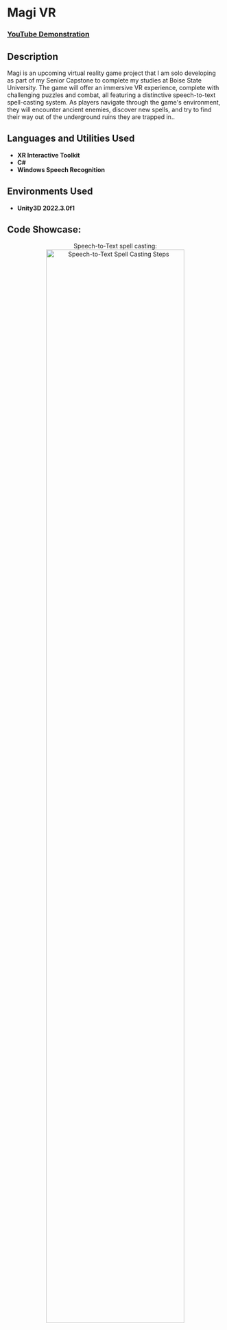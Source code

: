<h1>Magi VR</h1>

 ### [YouTube Demonstration](https://youtu.be/7eJexJVCqJo)

<h2>Description</h2>
Magi is an upcoming virtual reality game project that I am solo developing as part of my Senior Capstone to complete my studies at Boise State University. The game will offer an immersive VR experience, complete with challenging puzzles and combat, all featuring a distinctive speech-to-text spell-casting system. As players navigate through the game's environment, they will encounter ancient enemies, discover new spells, and try to find their way out of the underground ruins they are trapped in..
<br />


<h2>Languages and Utilities Used</h2>

- <b>XR Interactive Toolkit</b>
- <b>C#</b>
- <b>Windows Speech Recognition</b>

<h2>Environments Used </h2>

- <b>Unity3D 2022.3.0f1</b> 

<h2>Code Showcase:</h2>

<p align="center">
Speech-to-Text spell casting: <br/>
<img src="https://i.imgur.com/dltkcw2.png" height="80%" width="80%" alt="Speech-to-Text Spell Casting Steps"/>
<br />
<br />

</p>

<!--
 ```diff
- text in red
+ text in green
! text in orange
# text in gray
@@ text in purple (and bold)@@
```
--!>
